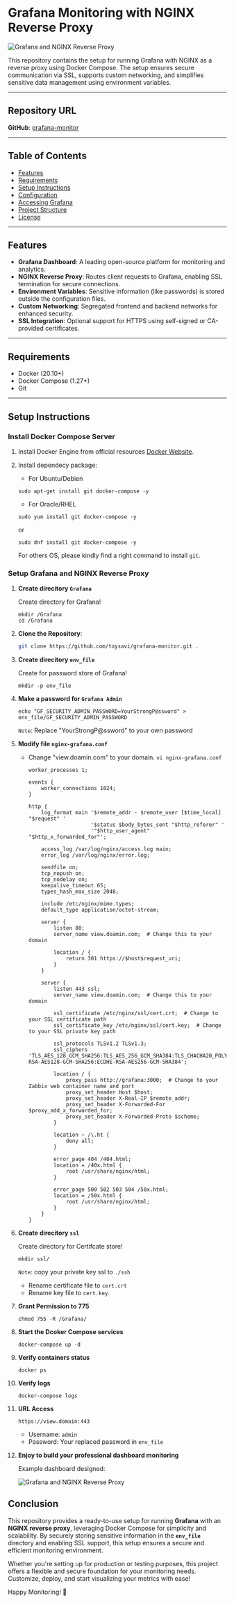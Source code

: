 # Grafana Monitoring with NGINX Reverse Proxy

![Grafana and NGINX Reverse Proxy](./images/imags.png)




This repository contains the setup for running Grafana with NGINX as a reverse proxy using Docker Compose. The setup ensures secure communication via SSL, supports custom networking, and simplifies sensitive data management using environment variables.

---

## Repository URL
**GitHub**: [grafana-monitor](https://github.com/toysavi/gragana-monitor.git)

---

## Table of Contents
- [Features](#features)
- [Requirements](#requirements)
- [Setup Instructions](#setup-instructions)
- [Configuration](#configuration)
- [Accessing Grafana](#accessing-grafana)
- [Project Structure](#project-structure)
- [License](#license)

---

## Features
- **Grafana Dashboard**: A leading open-source platform for monitoring and analytics.
- **NGINX Reverse Proxy**: Routes client requests to Grafana, enabling SSL termination for secure connections.
- **Environment Variables**: Sensitive information (like passwords) is stored outside the configuration files.
- **Custom Networking**: Segregated frontend and backend networks for enhanced security.
- **SSL Integration**: Optional support for HTTPS using self-signed or CA-provided certificates.

---

## Requirements
- Docker (20.10+)
- Docker Compose (1.27+)
- Git

---

## Setup Instructions
### Install Docker Compose Server
1. Install Docker Engine from official resources [Docker Website](https://docs.docker.com/engine/install/).
2. Install dependecy package:
    
    - For Ubuntu/Debien
    ```
    sudo apt-get install git docker-compose -y
    ```
     - For Oracle/RHEL
    ```
    sudo yum install git docker-compose -y
    ```

     or

    ```
    sudo dnf install git docker-compose -y
    ```

    For others OS, please kindly find a right command to install `git`.



### Setup Grafana and NGINX Reverse Proxy
1. **Create direcitory ``Grafana``**
    
    Create directory for Grafana!
    ```
    mkdir /Grafana
    cd /Grafana
    ```
2. **Clone the Repository**:
   ```bash
   git clone https://github.com/toysavi/grafana-monitor.git .
   ```
3. **Create direcitory ``env_file``**
    
    Create for password store of Grafana!
    ```
    mkdir -p env_file
    ```
4. **Make a password for ``Grafana Admin``**
    ```
    echo "GF_SECURITY_ADMIN_PASSWORD=YourStrongP@ssword" > env_file/GF_SECURITY_ADMIN_PASSWORD
    ```
    ``Note``: Replace "YourStrongP@ssword" to your own password

5. **Modify file ``nginx-grafana.conf``**
    
    - Change "view.doamin.com" to your domain. ``vi nginx-grafana.conf``
    
        ```
        worker_processes 1;

        events {
            worker_connections 1024;
        }

        http {
            log_format main '$remote_addr - $remote_user [$time_local] "$request" '
                            '$status $body_bytes_sent "$http_referer" '
                            '"$http_user_agent" "$http_x_forwarded_for"';

            access_log /var/log/nginx/access.log main;
            error_log /var/log/nginx/error.log;

            sendfile on;
            tcp_nopush on;
            tcp_nodelay on;
            keepalive_timeout 65;
            types_hash_max_size 2048;

            include /etc/nginx/mime.types;
            default_type application/octet-stream;

            server {
                listen 80;
                server_name view.doamin.com;  # Change this to your domain

                location / {
                    return 301 https://$host$request_uri;
                }
            }

            server {
                listen 443 ssl;
                server_name view.doamin.com;  # Change this to your domain

                ssl_certificate /etc/nginx/ssl/cert.crt;  # Change to your SSL certificate path
                ssl_certificate_key /etc/nginx/ssl/cert.key;  # Change to your SSL private key path

                ssl_protocols TLSv1.2 TLSv1.3;
                ssl_ciphers 'TLS_AES_128_GCM_SHA256:TLS_AES_256_GCM_SHA384:TLS_CHACHA20_POLY1305_SHA256:ECDHE-RSA-AES128-GCM-SHA256:ECDHE-RSA-AES256-GCM-SHA384';

                location / {
                    proxy_pass http://grafana:3000;  # Change to your Zabbix web container name and port
                    proxy_set_header Host $host;
                    proxy_set_header X-Real-IP $remote_addr;
                    proxy_set_header X-Forwarded-For $proxy_add_x_forwarded_for;
                    proxy_set_header X-Forwarded-Proto $scheme;
                }

                location ~ /\.ht {
                    deny all;
                }

                error_page 404 /404.html;
                location = /40x.html {
                    root /usr/share/nginx/html;
                }

                error_page 500 502 503 504 /50x.html;
                location = /50x.html {
                    root /usr/share/nginx/html;
                }
            }
        }
        ```
6. **Create direcitory `ssl`**
    
    Create directory for Certifcate store!
    ```
    mkdir ssl/
    ```
    ``Note``: copy your private key ssl to ``./ssh``
    
    - Rename certificate file to ``cert.crt``
    - Rename key file to ``cert.key``.

7. **Grant Permission to 775**
    ```
    chmod 755 -R /Grafana/
    ```
8. **Start the Dcoker Compose services**
    ```
    docker-compose up -d
    ```
9. **Verify containers status**
    ```
    docker ps
    ```
10. **Verify logs**
    ```
    docker-compose logs
    ```
11. **URL Access**
    ```
    https://view.domain:443
    ```

    - Username: ``admin``
    - Password: Your replaced password in ``env_file``
12. **Enjoy to build your professional dashboard monitoring**
    
    Example dashboard designed:

    ![Grafana and NGINX Reverse Proxy](./images/sample_dashbaord.png)


## Conclusion  

This repository provides a ready-to-use setup for running **Grafana** with an **NGINX reverse proxy**, leveraging Docker Compose for simplicity and scalability. By securely storing sensitive information in the **`env_file`** directory and enabling SSL support, this setup ensures a secure and efficient monitoring environment.  

Whether you're setting up for production or testing purposes, this project offers a flexible and secure foundation for your monitoring needs. Customize, deploy, and start visualizing your metrics with ease!  

Happy Monitoring! 🚀  
